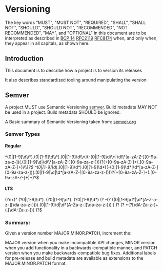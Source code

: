 <!-- SPD-License-Identifer: ${#LICENSE}  -->
<!-- COPYRIGHT 2020 - FREIGHTTRUST AND CLEARING CORPORATION, ALL RIGHTS RESERVED -->

# Versioning

The key words "MUST", "MUST NOT", "REQUIRED", "SHALL", "SHALL NOT", "SHOULD",
"SHOULD NOT", "RECOMMENDED", "NOT RECOMMENDED", "MAY", and "OPTIONAL" in this
document are to be interpreted as described in
[BCP 14](https://tools.ietf.org/html/bcp14)
[RFC2119](https://tools.ietf.org/html/rfc2119)
[RFC8174](https://tools.ietf.org/html/rfc8174) when, and only when, they appear
in all capitals, as shown here.

## Introduction

This document is to describe how a project is to version its releases

It also describes standardized tooling around manipulating the version

## Semver

A project MUST use Semantic Versioning [semver](https://semver.org). Build
metadata MAY NOT be used in a project. Build metadata SHOULD be ignored.

A Basic summary of Semantic Versioning taken from:
[semver.org](https://semver.org)

### Semver Types

#### Regular

^(0|[1-9]\d\\\\\*).(0|[1-9]\d\\\\\*).(0|[1-9]\d\\\\\*)(-(0|[1-9]\d\\\\\*|\d\\\\\*[a-zA-Z-][0-9a-za-z-])(.(0|[1-9]\d|\d\\\\\*[a-zA-Z-][0-9a-za-z-])))?(+[0-9a-zA-Z-]+(.[0-9a-zA-Z-]+)\\\\\\*)?\$
^(0|[1-9]\d*).(0|[1-9]\d*).(0|[1-9]\d*)(-(0|[1-9]\d*|\d*[a-zA-Z-][0-9a-za-z-])(.(0|[1-9]\d|\d*[a-zA-Z-][0-9a-za-z-])))?(+[0-9a-zA-Z-]+(.[0-9a-zA-Z-]+)\*)?\$

#### LTS

(?nx)^ (?0|[1-9]\d*). (?0|[1-9]\d*). (?0|[1-9]\d*) (? -(?
((0|[1-9]\d*|\d*[A-Z-a-z-][\da-za-z-]))(.(0|[1-9]\d|\d*[A-Za-z-][\da-za-z-])) )
)? (? +(?[\dA-Za-z-]+(.[\dA-Za-z-])) )?\$

### Summary:

Given a version number MAJOR.MINOR.PATCH, increment the:

MAJOR version when you make incompatible API changes, MINOR version when you add
functionality in a backwards-compatible manner, and PATCH version when you make
backwards-compatible bug fixes. Additional labels for pre-release and build
metadata are available as extensions to the MAJOR.MINOR.PATCH format.
